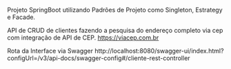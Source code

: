 Projeto SpringBoot utilizando Padrões de Projeto como Singleton, Estrategy e Facade. 

API de CRUD de clientes fazendo a pesquisa do endereço completo via cep com integração de API de CEP. 
https://viacep.com.br

Rota da Interface via Swagger
http://localhost:8080/swagger-ui/index.html?configUrl=/v3/api-docs/swagger-config#/cliente-rest-controller
